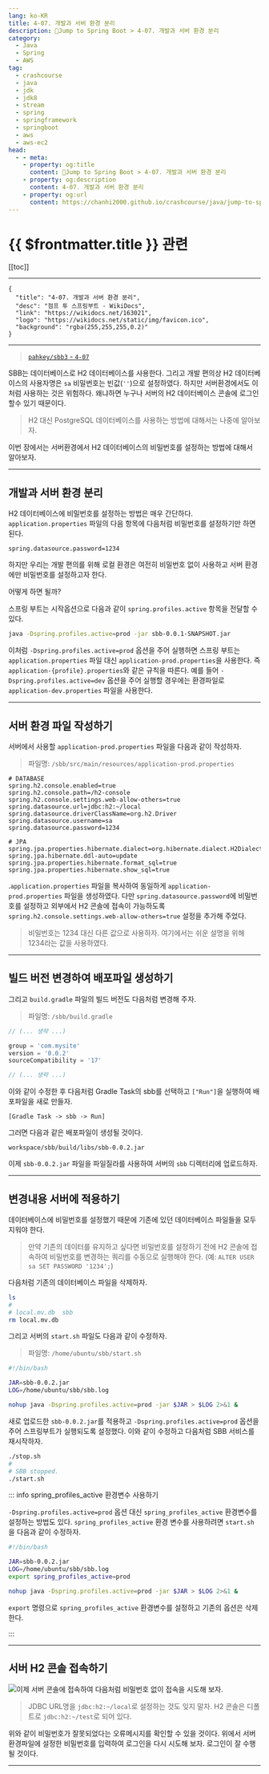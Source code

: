```yaml
---
lang: ko-KR
title: 4-07. 개발과 서버 환경 분리
description: 🍃Jump to Spring Boot > 4-07. 개발과 서버 환경 분리
category:
  - Java
  - Spring
  - AWS
tag: 
  - crashcourse
  - java
  - jdk
  - jdk8
  - stream
  - spring
  - springframework
  - springboot
  - aws
  - aws-ec2
head:
  - - meta:
    - property: og:title
      content: 🍃Jump to Spring Boot > 4-07. 개발과 서버 환경 분리
    - property: og:description
      content: 4-07. 개발과 서버 환경 분리
    - property: og:url
      content: https://chanhi2000.github.io/crashcourse/java/jump-to-spring-boot/04G.html
---
```


# {{ $frontmatter.title }} 관련

[[toc]]

---

```component VPCard
{
  "title": "4-07. 개발과 서버 환경 분리",
  "desc": "점프 투 스프링부트 - WikiDocs",
  "link": "https://wikidocs.net/163021",
  "logo": "https://wikidocs.net/static/img/favicon.ico",
  "background": "rgba(255,255,255,0.2)"
}
```

---

> [<FontIcon icon="iconfont icon-github"/> `pahkey/sbb3` - <FontIcon icon="fas fa-folder-open"/> `4-07`](https://github.com/pahkey/sbb3/tree/4-07)

SBB는 데이터베이스로 H2 데이터베이스를 사용한다. 그리고 개발 편의상 H2 데이터베이스의 사용자명은 `sa` 비밀번호는 빈값(`''`)으로 설정하였다. 하지만 서버환경에서도 이처럼 사용하는 것은 위험하다. 왜냐하면 누구나 서버의 H2 데이터베이스 콘솔에 로그인 할수 있기 때문이다.

> H2 대신 PostgreSQL 데이터베이스를 사용하는 방법에 대해서는 나중에 알아보자.

이번 장에서는 서버환경에서 H2 데이터베이스의 비밀번호를 설정하는 방법에 대해서 알아보자.

---

## 개발과 서버 환경 분리

H2 데이터베이스에 비밀번호를 설정하는 방법은 매우 간단하다. <FontIcon icon="fas fa-file-lines"/>`application.properties` 파일의 다음 항목에 다음처럼 비밀번호를 설정하기만 하면 된다.

```properties
spring.datasource.password=1234
```

하지만 우리는 개발 편의를 위해 로컬 환경은 여전히 비밀번호 없이 사용하고 서버 환경에만 비밀번호를 설정하고자 한다.

어떻게 하면 될까?

스프링 부트는 시작옵션으로 다음과 같이 `spring.profiles.active` 항목을 전달할 수 있다.

```sh
java -Dspring.profiles.active=prod -jar sbb-0.0.1-SNAPSHOT.jar 
```
이처럼 `-Dspring.profiles.active=prod` 옵션을 주어 실행하면 스프링 부트는 <FontIcon icon="fas fa-file-lines"/>`application.properties` 파일 대신 <FontIcon icon="fas fa-file-lines"/>`application-prod.properties`을 사용한다. 즉 <FontIcon icon="fas fa-file-lines"/>`application-{profile}.properties`와 같은 규칙을 따른다. 예를 들어 `-Dspring.profiles.active=dev` 옵션을 주어 실행할 경우에는 환경파일로 `application-dev.properties` 파일을 사용한다.

---

## 서버 환경 파일 작성하기

서버에서 사용할 <FontIcon icon="fas fa-file-lines"/>`application-prod.properties` 파일을 다음과 같이 작성하자.

> 파일명: <FontIcon icon="fas fa-folder-open"/>`/sbb/src/main/resources/`<FontIcon icon="fas fa-file-lines"/>`application-prod.properties`

```properties
# DATABASE
spring.h2.console.enabled=true
spring.h2.console.path=/h2-console
spring.h2.console.settings.web-allow-others=true
spring.datasource.url=jdbc:h2:~/local
spring.datasource.driverClassName=org.h2.Driver
spring.datasource.username=sa
spring.datasource.password=1234

# JPA
spring.jpa.properties.hibernate.dialect=org.hibernate.dialect.H2Dialect
spring.jpa.hibernate.ddl-auto=update
spring.jpa.properties.hibernate.format_sql=true
spring.jpa.properties.hibernate.show_sql=true
```

.<FontIcon icon="fas fa-file-lines"/>`application.properties` 파일을 복사하여 동일하게 <FontIcon icon="fas fa-file-lines"/>`application-prod.properties` 파일을 생성하였다. 다만 `spring.datasource.password`에 비밀번호를 설정하고 외부에서 H2 콘솔에 접속이 가능하도록 `spring.h2.console.settings.web-allow-others=true` 설정을 추가해 주었다.

> 비밀번호는 1234 대신 다른 값으로 사용하자. 여기에서는 쉬운 설명을 위해 1234라는 값을 사용하였다.

---

## 빌드 버전 변경하여 배포파일 생성하기

그리고 `build.gradle` 파일의 빌드 버전도 다음처럼 변경해 주자.

> 파일명: <FontIcon icon="fas fa-folder-open"/>`/sbb/`<FontIcon icon="iconfont icon-engine"/>`build.gradle`

```groovy
// (... 생략 ...)

group = 'com.mysite'
version = '0.0.2'
sourceCompatibility = '17'

// (... 생략 ...)
```

이와 같이 수정한 후 다음처럼 Gradle Task의 sbb를 선택하고 <FontIcon icon="iconfont icon-select"/>`["Run"]`을 실행하여 배포파일을 새로 만들자.

<FontIcon icon="iconfont icon-select"/>`[Gradle Task -> sbb -> Run]`

그러면 다음과 같은 배포파일이 생성될 것이다.

```
workspace/sbb/build/libs/sbb-0.0.2.jar
```

이제 <FontIcon icon="iconfont icon-java"/>`sbb-0.0.2.jar` 파일을 파일질라를 사용하여 서버의 <FontIcon icon="fas fa-folder-open"/>`sbb` 디렉터리에 업로드하자.

---

## 변경내용 서버에 적용하기

데이터베이스에 비밀번호를 설정했기 때문에 기존에 있던 데이터베이스 파일들을 모두 지워야 한다.

> 만약 기존의 데이터를 유지하고 싶다면 비밀번호를 설정하기 전에 H2 콘솔에 접속하여 비밀번호를 변경하는 쿼리를 수동으로 실행해야 한다. (예: `ALTER USER sa SET PASSWORD '1234';`)

다음처럼 기존의 데이터베이스 파일을 삭제하자.

```sh
ls
#
# local.mv.db  sbb
rm local.mv.db
```

그리고 서버의 <FontIcon icon="iconfont icon-shell"/>`start.sh` 파일도 다음과 같이 수정하자.

> 파일명: <FontIcon icon="fas fa-folder-open"/>`/home/ubuntu/sbb/`<FontIcon icon="iconfont icon-shell"/>`start.sh`

```sh
#!/bin/bash

JAR=sbb-0.0.2.jar
LOG=/home/ubuntu/sbb/sbb.log

nohup java -Dspring.profiles.active=prod -jar $JAR > $LOG 2>&1 &
```

새로 업로드한 <FontIcon icon="iconfont icon-java"/>`sbb-0.0.2.jar`를 적용하고 `-Dspring.profiles.active=prod` 옵션을 주어 스프링부트가 실행되도록 설정했다. 이와 같이 수정하고 다음처럼 SBB 서비스를 재시작하자.

```sh
./stop.sh
#
# SBB stopped.
./start.sh
```

::: info spring_profiles_active 환경변수 사용하기

`-Dspring.profiles.active=prod` 옵션 대신 `spring_profiles_active` 환경변수를 설정하는 방법도 있다. `spring_profiles_active` 환경 변수를 사용하려면 <FontIcon icon="iconfont icon-shell"/>`start.sh` 을 다음과 같이 수정하자.

```sh
#!/bin/bash

JAR=sbb-0.0.2.jar
LOG=/home/ubuntu/sbb/sbb.log
export spring_profiles_active=prod

nohup java -Dspring.profiles.active=prod -jar $JAR > $LOG 2>&1 &
```

`export` 명령으로 `spring_profiles_active` 환경변수를 설정하고 기존의 옵션은 삭제한다.

:::

---

## 서버 H2 콘솔 접속하기

![이제 서버 콘솔에 접속하여 다음처럼 비밀번호 없이 접속을 시도해 보자.](https://wikidocs.net/images/page/163021/O_4-07_1.png)

> JDBC URL명을 `jdbc:h2:~/local`로 설정하는 것도 잊지 말자. H2 콘솔은 디폴트로 `jdbc:h2:~/test`로 되어 있다.

위와 같이 비밀번호가 잘못되었다는 오류메시지를 확인할 수 있을 것이다. 위에서 서버 환경파일에 설정한 비밀번호를 입력하여 로그인을 다시 시도해 보자. 로그인이 잘 수행될 것이다.

---
